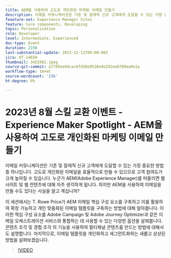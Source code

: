```yaml
---
title: AEM을 사용하여 고도로 개인화된 마케팅 이메일 만들기
description: 이메일 커뮤니케이션은 기존 및 잠재적 신규 고객에게 도달할 수 있는 가장 중요한 방법 중 하나입니다. 고도로 개인화된 이메일을 효율적으로 만들 수 있으므로 고객 참여도가 크게 높아질 수 있습니다. 누군가 AEM(Adobe Experience Manager)를 떠올리면 웹 사이트 및 웹 컨텐츠에 대해 자주 생각하게 됩니다. 하지만 AEM을 사용하여 이메일을 만들 수도 있다는 사실을 알고 계십니까
feaeture-set: Experience Manager Sites
feature: Core components, Developing
topic: Personalization
role: Developer
level: Intermediate, Experienced
doc-type: Event
duration: 2198
last-substantial-update: 2023-12-11T00:00:00Z
jira: KT-14650
thumbnail: 3425982.jpeg
source-git-commit: a7785ee8dcac6fd30a9526e4e202ee0780ea0e1a
workflow-type: tm+mt
source-wordcount: '236'
ht-degree: 0%

---
```



# 2023년 8월 스킬 교환 이벤트 - Experience Maker Spotlight - AEM을 사용하여 고도로 개인화된 마케팅 이메일 만들기

이메일 커뮤니케이션은 기존 및 잠재적 신규 고객에게 도달할 수 있는 가장 중요한 방법 중 하나입니다. 고도로 개인화된 이메일을 효율적으로 만들 수 있으므로 고객 참여도가 크게 높아질 수 있습니다. 누군가 AEM(Adobe Experience Manager)를 떠올리면 웹 사이트 및 웹 컨텐츠에 대해 자주 생각하게 됩니다. 하지만 AEM을 사용하여 이메일을 만들 수도 있다는 사실을 알고 계십니까?

이 세션에서는 T. Rowe Price가 AEM 이메일 핵심 구성 요소를 구축하고 이를 활용하여 확장 가능하고 개인 맞춤화된 이메일 템플릿을 구축하는 방법에 대해 알아봅니다. 이러한 핵심 구성 요소를 Adobe Campaign 및 Adobe Journey Optimizer과 같은 이메일 오케스트레이션 서비스와 통합하는 데 사용할 수 있는 다양한 옵션을 살펴봅니다. 콘텐츠 조각 및 경험 조각 의 기능을 사용하여 멀티채널 콘텐츠를 만드는 방법에 대해서도 설명합니다. 마지막으로, 이메일 템플릿을 개인화하고 세그먼트화하는 새롭고 상상된 방법을 살펴보겠습니다.

>[!VIDEO](https://video.tv.adobe.com/v/3425982/?learn=on)
